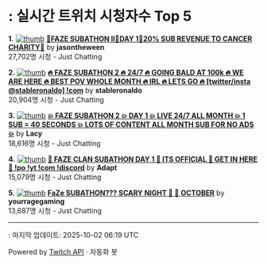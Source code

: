 # : 실시간 트위치 시청자수 Top 5

**1.** [![thumb](https://static-cdn.jtvnw.net/previews-ttv/live_user_jasontheween-320x180.jpg)](https://twitch.tv/jasontheween)
**[🔴FAZE SUBATHON II🔴DAY 1🔴20% SUB REVENUE TO CANCER CHARITY🔴](https://twitch.tv/jasontheween)** by **jasontheween**<br>27,702명 시청  - Just Chatting

**2.** [![thumb](https://static-cdn.jtvnw.net/previews-ttv/live_user_stableronaldo-320x180.jpg)](https://twitch.tv/stableronaldo)
**[🔥 FAZE SUBATHON 2 🔥 24/7 🔥 GOING BALD AT 100k 🔥 WE ARE HERE 🔥 BEST POV WHOLE MONTH 🔥 IRL 🔥 LETS GO 🔥  [twitter/insta @stableronaldo] !com](https://twitch.tv/stableronaldo)** by **stableronaldo**<br>20,904명 시청  - Just Chatting

**3.** [![thumb](https://static-cdn.jtvnw.net/previews-ttv/live_user_lacy-320x180.jpg)](https://twitch.tv/Lacy)
**[💥 FAZE SUBATHON 2 💥 DAY 1 💥 LIVE 24/7 ALL MONTH 💥 1 SUB = 40 SECONDS 💥 LOTS OF CONTENT ALL MONTH SUB FOR NO ADS 💥](https://twitch.tv/Lacy)** by **Lacy**<br>18,616명 시청  - Just Chatting

**4.** [![thumb](https://static-cdn.jtvnw.net/previews-ttv/live_user_adapt-320x180.jpg)](https://twitch.tv/Adapt)
**[🔴 FAZE CLAN SUBATHON DAY 1 🔴 ITS OFFICIAL 🔴 GET IN HERE 🔴 !po !yt !com !discord](https://twitch.tv/Adapt)** by **Adapt**<br>15,079명 시청  - Just Chatting

**5.** [![thumb](https://static-cdn.jtvnw.net/previews-ttv/live_user_yourragegaming-320x180.jpg)](https://twitch.tv/yourragegaming)
**[FaZe SUBATHON??? SCARY NIGHT 👻 🎃 OCTOBER](https://twitch.tv/yourragegaming)** by **yourragegaming**<br>13,687명 시청  - Just Chatting


---
: 마지막 업데이트: 2025-10-02 06:19 UTC

Powered by [Twitch API](https://dev.twitch.tv/docs/api/reference) · 자동화 봇